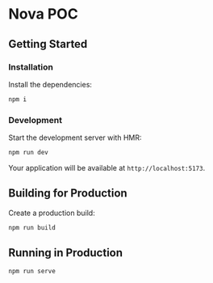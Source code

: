 # Nova POC

## Getting Started

### Installation

Install the dependencies:

```bash
npm i
```

### Development

Start the development server with HMR:

```bash
npm run dev
```

Your application will be available at `http://localhost:5173`.

## Building for Production

Create a production build:

```bash
npm run build
```

## Running in Production

```bash
npm run serve
```

<!-- ## Deployment

### Docker Deployment

This template includes a `Dockerfile` for containerization.

To build and run using Docker:

```bash
# For npm
docker build -t kicks-app .

# Run the container
docker run -p 3000:3000 kicks-app
``` -->
